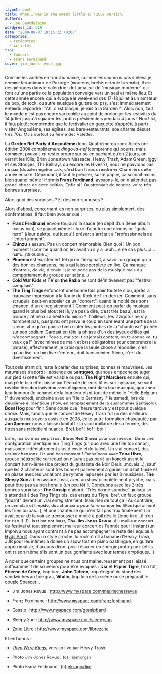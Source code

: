 ```yaml
---
layout: post
title: When I was in the sweet little 16 (2009 version)
authors:
  - Joe Gantdelaine
wordpress_id: 519
date: "2009-08-07 18:15:32 +0200"
categories:
  - Catégories
  - Artistes
tags:
  - Concert
  - Franz Ferdinand
cover: jim-jones-revue.jpg
---
```


Comme les vaches en transhumance, comme les saumons pas d'élevage, comme les
animaux de Panurge (moutons, brebis et toute la smala), il est des périodes dans
le calendrier de l'amateur de "musique moderne" qui font qu'une partie de la
population converge vers un seul et même lieu. Et cette année encore, qui a
évoqué le week-end des 17-18 juillet à un amateur de pop, de rock, ou autre
musique à guitare ou pas, s'est immédiatement entendu répondre : "Ah, c'est
bloqué, je vais à la Garden !". Alors non, tout le monde n'est pas encore
sarkophile au point de prolonger les festivités du 14 juillet jusqu'à squatter
les jardins présidentiels pendant 4 jours ! Non ! Ici, il faut plutôt comprendre
que le festivalier en goguette s'apprête à partir visiter Angoulême, ses
églises, ses bars-restaurants, son charme désuet très 70s. Mais surtout sa ferme
des Valettes.

La **Garden Nef Party d'Angoulême** donc. Quatrième du nom. Après une édition
2008 complètement _dingo-la-nef_ (comprenne qui pourra, mais comment pouvait-on
rester propre sur soi en sachant qu'en 2 jours, on verrait les Kills, Brian
Jonestown Massacre, Heavy Trash, Adam Green, Iggy et ses Stooges, The Bellrays
ou encore les Hives ?), nous ne pouvions pas ne pas (double négation…ok, c'est
bon !) nous rendre en Charentes cette année encore. Cependant, il faut le
préciser, sur le papier, ça sonnait moins bien quand même ! Hormis **Franz
Ferdinand**, avouons-le, on n'attendait pas grand-chose de cette édition. Enfin
si ! On attendait de bonnes, voire très bonnes surprises.

Alors quid des surprises ? Et des non-surprises ?

Alors d'abord, concernant les non-surprises, ou plus simplement, des
confirmations, il faut bien avouer que :

- **Franz Ferdinand** envoie toujours la sauce (en dépit d'un 3ème album moins
  bon), se payant même le luxe d'ajouter une dimension "guitar hero" à leur
  palette, qui jusqu'à présent s'arrêtait à "professionnels de l'entertainment".
- **Ghinzu** a assuré. Pas un concert mémorable. Bien quoi ! Un bon moment !
  (comme quand on les avait vu il y a…euh…je ne sais plus…à…hum…j'ai oublié…)
- **Phoenix** est exactement tel qu'on l'imaginait, à savoir un groupe qui a des
  bonnes chansons, mais qui laisse perplexe en live. Ça manque d'entrain, de
  vie, d'envie ! (je ne parle pas de la musique mais du comportement du groupe
  sur scène…)
- **Cold War Kids** et **TV on the Radio** ne sont définitivement pas "festival
  compliant".
- **The Ting Tings** enfoncent une bonne fois pour toute le clou, après la
  mauvaise impression à la Route du Rock de l'an dernier. Comment, sans
  scrupule, peut-on appeler ça un "concert", quand la moitié des sons émanent
  d'un enregistrement ? Comment peut-on parler de musique quand le plus bel
  atout (et là, y a pas à dire, c'est très beau), est la blonde platine qui a
  hérité du micro ? D'ailleurs, les 2 zigotos ne s'y trompent pas, puisqu'ils
  ont prévu le coup en surélevant une partie de la scène, afin qu'on puisse bien
  mater les jambes de la "chanteuse" juchée sur son podium. Gardant en tête la
  phrase d'un des joyeux drilles qui m'accompagnait : "ouais, mais toi t'es
  jamais content, on te donne ça, tu veux ça !" (avec mimes de main et bras
  obligatoires pour comprendre la phrase), effectivement, je crois que la seule
  chose à répondre, c'est qu'un live, un bon live s'entend, doit transcender.
  Sinon, c'est du divertissement.

<img332>

Tout cela étant dit, reste à parler des surprises, bonnes et mauvaises. Les
mauvaises d'abord : l'absence de **Santigold**, qui nous empêche de juger sur
pied si cette fille est valable ou pas. **The Night Marchers** ensuite qui,
malgré le bon effet laissé par l'écoute de leurs titres sur myspace, se sont
révélés être des individus sans élégance, tant dans leur musique, que dans leur
humour (le sommet de la lourdeur étant tout de même le "Hello Belgium !" du
vendredi, enchainé avec un "Hello Germany !" le samedi, lors du deuxième et
identique show, en remplacement de la susnommée Santigold). **Boss Hog** pour
finir. Sans doute que l'heure tardive y est pour quelque chose. Mais, tandis que
le concert de Heavy Trash fut un des meilleurs auxquels nous ayons assisté en
2008, cette autre formation chapeautée par **Jon Spencer** nous a laissé
dubitatif : la voix braillarde de sa femme, des titres sans mélodie ni nuance.
Bref, bof ! bof ! bof !

Enfin, les bonnes surprises : **Blood Red Shoes** pour commencer. Dans une
configuration identique aux Ting Tings (un duo avec une fille top canon), mais
avec indéniablement plus d'envie et de talent. Un vrai concert, des vraies
chansons. Un vrai bon moment ! Enchaînons avec **Zone Libre**, groupe
hétéroclite sur lequel on n'aurait pas parié un kopeck avant le concert (un
n-ième side project du guitariste de Noir Désir…mouais…), sauf que les 2
chanteurs sont très bons et parviennent à garder un débit fluide et en phase
avec les variations de rythme imposées par les 3 musiciens. **The Sleepy Sun** a
bien assuré aussi, avec un show complètement psyché, mais peut-être pas au bon
horaire (un peu tôt !). Concluons avec les 2 très bonnes surprises : **The
Gossip** d'abord. "Très bonne surprise", puisqu'on s'attendait à des Ting Tings
bis, des ersatz du Tigre, bref, un faux groupe "jouant" devant un vrai
enregistrement. Mais rien de tout ça ! Au contraire, un son clair et limpide,
des chansons pour faire danser les filles (qui aiment les filles ou pas…), et
une chanteuse qui n'en fait pas trop finalement (on avait peur de la voir se
trémousser à moitié à poil dès le 2ème titre…il n'en fut rien !). Et, last but
not least, **The Jim Jones Revue**, élu meilleur concert du festival et tout
simplement meilleur concert de l'année pour l'instant (un imprévu nous ayant
contraint à ne pas accompagner le reste de l'équipe à
[Hyde Park](http://deadrooster.org/Hand-in-hand-through-their-Hyde)). Dans un
style proche du rock'n'roll à banane d'Heavy Trash, JJR pour les intimes a donné
un show tout en piano bastringue, en guitare approximative, d'aucuns diront pour
résumer en énergie proto-punk (et ils ont raison même s'ils sont un peu
gonflants avec leur termes cryptiques…).

A noter que certains groupes ne nous ont malheureusement pas laissé suffisamment
de souvenirs pour être évoqués : **Izia** et **Papier Tigre**, trop tôt,
**Etienne de Crécy**, trop tard, **John Gideon**, trop éloigné du stand des
sandwiches au foie gras, **Vitalic**, trop loin de la scène où se préparait le
couple Spencer…

- Jim Jones Revue : http://www.myspace.com/thejimjonesrevue

- Franz Ferdinand : http://www.myspace.com/franzferdinand

- Gossip : http://www.myspace.com/gossipband

- Sleepy Sun : http://www.myspace.com/sleepysun

- Zone Libre : http://www.myspace.com/librezone

Et en bonus :

- _[They Were Kings](http://www.youtube.com/watch?v=THYoZGNQo0E)_, version live
  par Heavy Trash

- Photo Jim Jones Revue : (c)
  [lisamorgan](http://www.flickr.com/photos/lisamorgan/)
- Photo Franz Ferdinand : (c)
  [elmagicdice](http://www.flickr.com/photos/elmagicdice/)
